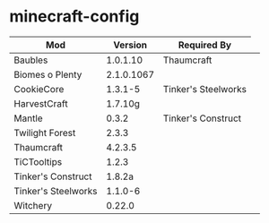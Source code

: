 # minecraft-config

<table>
<thead>
  <tr>
    <th>Mod</th>
    <th>Version</th>
    <th>Required By</th>
  </tr>
</thead>
<tbody>
  <tr>
    <td>Baubles</td><td>1.0.1.10</td><td>Thaumcraft</td><td></td>
  </tr>
  <tr>
    <td>Biomes o Plenty</td><td>2.1.0.1067</td><td></td>
  </tr>
  <tr>
    <td>CookieCore</td><td>1.3.1-5</td><td>Tinker's Steelworks</td>
  </tr>
  <tr>
    <td>HarvestCraft</td><td>1.7.10g</td><td></td>
  </tr>
  <tr>
    <td>Mantle</td><td>0.3.2</td><td>Tinker's Construct</td>
  </tr>
  <tr>
    <td>Twilight Forest</td><td>2.3.3</td><td></td>
  </tr>
  <tr>
    <td>Thaumcraft</td><td>4.2.3.5</td><td></td>
  </tr>
  <tr>
    <td>TiCTooltips</td><td>1.2.3</td><td></td>
  </tr>
  <tr>
    <td>Tinker's Construct</td><td>1.8.2a</td><td></td>
  </tr>
  <tr>
    <td>Tinker's Steelworks</td><td>1.1.0-6</td><td></td>
  </tr>
  <tr>
    <td>Witchery</td><td>0.22.0</td><td></td>
  </tr>
</tbody>
</table>

